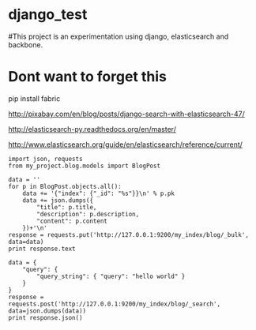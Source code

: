 django_test
===========

#This project is an experimentation using django, elasticsearch and backbone.

# Dont want to forget this
pip install fabric



http://pixabay.com/en/blog/posts/django-search-with-elasticsearch-47/

http://elasticsearch-py.readthedocs.org/en/master/

http://www.elasticsearch.org/guide/en/elasticsearch/reference/current/

```
import json, requests
from my_project.blog.models import BlogPost

data = ''
for p in BlogPost.objects.all():
    data += '{"index": {"_id": "%s"}}\n' % p.pk
    data += json.dumps({
        "title": p.title,
        "description": p.description,
        "content": p.content
    })+'\n'
response = requests.put('http://127.0.0.1:9200/my_index/blog/_bulk', data=data)
print response.text
```

```
data = {
    "query": {
        "query_string": { "query": "hello world" }
    }
}
response = requests.post('http://127.0.0.1:9200/my_index/blog/_search', data=json.dumps(data))
print response.json()

```
